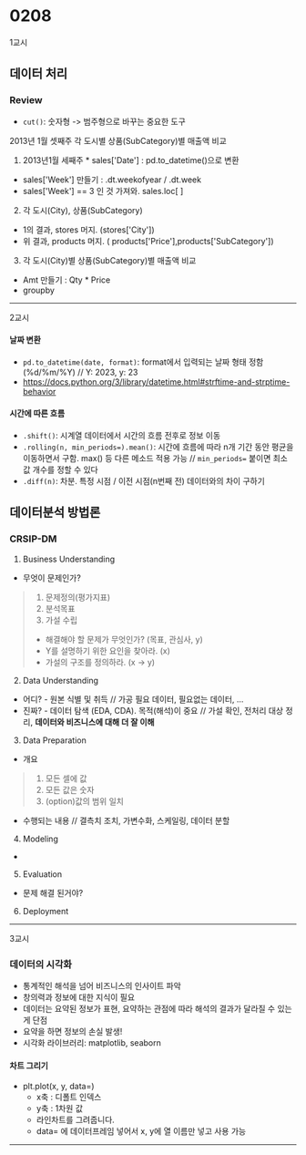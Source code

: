 # 0208
1교시
## 데이터 처리

### Review
- ``cut()``: 숫자형 -> 범주형으로 바꾸는 중요한 도구

2013년 1월 셋째주 각 도시별 상품(SubCategory)별 매출액 비교

1. 2013년1월 세째주 * sales['Date'] : pd.to_datetime()으로 변환
* sales['Week'] 만들기 : .dt.weekofyear / .dt.week
* sales['Week'] == 3 인 것 가져와. sales.loc[ ]
2. 각 도시(City), 상품(SubCategory)
* 1의 결과, stores 머지. (stores['City'])
* 위 결과, products 머지. ( products['Price'],products['SubCategory'])
3. 각 도시(City)별 상품(SubCategory)별 매출액 비교
* Amt 만들기 : Qty * Price
* groupby
---
2교시

#### 날짜 변환
- ``pd.to_datetime(date, format)``: format에서 입력되는 날짜 형태 정함 (%d/%m/%Y) // Y: 2023, y: 23
- https://docs.python.org/3/library/datetime.html#strftime-and-strptime-behavior

#### 시간에 따른 흐름
- ``.shift()``: 시계열 데이터에서 시간의 흐름 전후로 정보 이동
- ``.rolling(n, min_periods=).mean()``: 시간에 흐름에 따라 n개 기간 동안 평균을 이동하면서 구함. max() 등 다른 메소드 적용 가능 // ``min_periods=`` 붙이면 최소 값 개수를 정할 수 있다
- ``.diff(n)``: 차분. 특정 시점 / 이전 시점(n번째 전) 데이터와의 차이 구하기

## 데이터분석 방법론

### CRSIP-DM
1. Business Understanding
* 무엇이 문제인가?
> 1. 문제정의(평가지표)
> 2. 분석목표
> 3. 가설 수립
> - 해결해야 할 문제가 무엇인가? (목표, 관심사, y)
> - Y를 설명하기 위한 요인을 찾아라. (x)
> - 가설의 구조를 정의하라. (x -> y)
2. Data Understanding
* 어디? - 원본 식별 및 취득 // 가공 필요 데이터, 필요없는 데이터, ...
* 진짜? - 데이터 탐색 (EDA, CDA). 목적(해석)이 중요 // 가설 확인, 전처리 대상 정리, **데이터와 비즈니스에 대해 더 잘 이해**
3. Data Preparation
- 개요
> 1. 모든 셀에 값
> 2. 모든 값은 숫자
> 3. (option)값의 범위 일치
- 수행되는 내용 // 결측치 조치, 가변수화, 스케일링, 데이터 분할
4. Modeling
* 
5. Evaluation
* 문제 해결 된거야?
6. Deployment
---
3교시
### 데이터의 시각화
- 통계적인 해석을 넘어 비즈니스의 인사이트 파악
- 창의력과 정보에 대한 지식이 필요
- 데이터는 요약된 정보가 표현, 요약하는 관점에 따라 해석의 결과가 달라질 수 있는게 단점
- 요약을 하면 정보의 손실 발생!
- 시각화 라이브러리: matplotlib, seaborn

#### 차트 그리기
* plt.plot(x, y, data=)
    * x축 : 디폴트 인덱스
    * y축 : 1차원 값
    * 라인차트를 그려줍니다.
    * data= 에 데이터프레임 넣어서 x, y에 열 이름만 넣고 사용 가능
---
